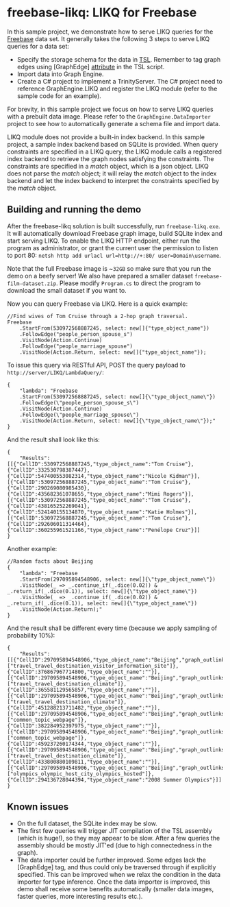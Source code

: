 # freebase-likq: LIKQ for Freebase

In this sample project, we demonstrate how to serve LIKQ queries for
the [Freebase](https://en.wikipedia.org/wiki/Freebase) data set.  It
generally takes the following 3 steps to serve LIKQ queries for a data
set:

- Specify the storage schema for the data in [TSL](https://www.graphengine.io/docs/manual/TSL/index.html). Remember to tag graph edges using [GraphEdge] [attribute](https://www.graphengine.io/docs/manual/TSL/tsl-basics.html#attributes) in the TSL script.
- Import data into Graph Engine.
- Create a C# project to implement a TrinityServer. The C# project need to reference GraphEngine.LIKQ and register the LIKQ module (refer to the sample code for an example).

For brevity, in this sample project we focus on how to serve LIKQ
queries with a prebuilt data image.  Please refer to the
`GraphEngine.DataImporter` project to see how to automatically
generate a schema file and import data.

LIKQ module does not provide a built-in index backend. In this sample
project, a sample index backend based on SQLite is provided.  When
query constraints are specified in a LIKQ query, the LIKQ module calls
a registered index backend to retrieve the graph nodes satisfying the
constraints.  The constraints are specified in a _match_ object, which
is a json object. LIKQ does not parse the _match_ object; it will
relay the _match_ object to the index backend and let the index
backend to interpret the constraints specified by the _match_ object.

## Building and running the demo

After the freebase-likq solution is built successfully, run
`freebase-likq.exe`. It will automatically download Freebase graph
image, build SQLite index and start serving LIKQ.  To enable the LIKQ
HTTP endpoint, either run the program as administrator, or grant the
current user the permission to listen to port 80: `netsh http add
urlacl url=http://+:80/ user=Domain\username`.

Note that the full Freebase image is ~`32GB` so make sure that you run the demo on a beefy server!
We also have prepared a smaller dataset `freebase-film-dataset.zip`. Please modify `Program.cs` to
direct the program to download the small dataset if you want to.

Now you can query Freebase via LIKQ. Here is a quick example:

```
//Find wives of Tom Cruise through a 2-hop graph traversal.
Freebase
	.StartFrom(530972568887245, select: new[]{"type_object_name"})
	.FollowEdge("people_person_spouse_s")
	.VisitNode(Action.Continue)
	.FollowEdge("people_marriage_spouse")
	.VisitNode(Action.Return, select: new[]{"type_object_name"});
```

To issue this query via RESTful API, POST the query payload to `http://server/LIKQ/LambdaQuery/`:

```
{
	"lambda": "Freebase
	.StartFrom(530972568887245, select: new[]{\"type_object_name\"})
	.FollowEdge(\"people_person_spouse_s\")
	.VisitNode(Action.Continue)
	.FollowEdge(\"people_marriage_spouse\")
	.VisitNode(Action.Return, select: new[]{\"type_object_name\"});"
}
```

And the result shall look like this:

```
{
    "Results":
[[{"CellID":530972568887245,"type_object_name":"Tom Cruise"},{"CellID":332530798387447},{"CellID":547400553082314,"type_object_name":"Nicole Kidman"}],[{"CellID":530972568887245,"type_object_name":"Tom Cruise"},{"CellID":290269080985430},{"CellID":435682361078655,"type_object_name":"Mimi Rogers"}],[{"CellID":530972568887245,"type_object_name":"Tom Cruise"},{"CellID":438165252269041},{"CellID":524140155134870,"type_object_name":"Katie Holmes"}],[{"CellID":530972568887245,"type_object_name":"Tom Cruise"},{"CellID":292606011314464},{"CellID":360255961521166,"type_object_name":"Penélope Cruz"}]]
}
```

Another example:

```
//Random facts about Beijing
{
	"lambda": "Freebase
	.StartFrom(297095894548906, select: new[]{\"type_object_name\"})
	.VisitNode(_ => _.continue_if(_.dice(0.02)) & _.return_if(_.dice(0.1)), select: new[]{\"type_object_name\"})
	.VisitNode(_ => _.continue_if(_.dice(0.02)) & _.return_if(_.dice(0.1)), select: new[]{\"type_object_name\"})
	.VisitNode(Action.Return);"
}
```

And the result shall be different every time (because we apply sampling of probability 10%):

```
{
    "Results":
[[{"CellID":297095894548906,"type_object_name":"Beijing","graph_outlinks":["travel_travel_destination_visitor_information_site"]},{"CellID":376867967714800,"type_object_name":""}],[{"CellID":297095894548906,"type_object_name":"Beijing","graph_outlinks":["travel_travel_destination_climate"]},{"CellID":365581129565857,"type_object_name":""}],[{"CellID":297095894548906,"type_object_name":"Beijing","graph_outlinks":["travel_travel_destination_climate"]},{"CellID":451288213711482,"type_object_name":""}],[{"CellID":297095894548906,"type_object_name":"Beijing","graph_outlinks":["common_topic_webpage"]},{"CellID":382284952397975,"type_object_name":""}],[{"CellID":297095894548906,"type_object_name":"Beijing","graph_outlinks":["common_topic_webpage"]},{"CellID":459237260174344,"type_object_name":""}],[{"CellID":297095894548906,"type_object_name":"Beijing","graph_outlinks":["travel_travel_destination_climate"]},{"CellID":433800880109811,"type_object_name":""}],[{"CellID":297095894548906,"type_object_name":"Beijing","graph_outlinks":["olympics_olympic_host_city_olympics_hosted"]},{"CellID":294136728044394,"type_object_name":"2008 Summer Olympics"}]]
}
```

## Known issues

- On the full dataset, the SQLite index may be slow.
- The first few queries will trigger JIT compilation of the TSL assembly (which is huge!), so they may appear to be slow. After a few queries the assembly should be mostly JIT'ed (due to high connectedness in the graph).
- The data importer could be further improved. Some edges lack the [GraphEdge] tag, and thus could only be traversed through if explicitly specified. This can be improved when we relax the condition in the data importer for type inference. Once the data importer is improved, this demo shall receive some benefits automatically (smaller data images, faster queries, more interesting results etc.).
